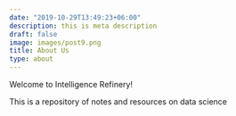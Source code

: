 ```yaml
---
date: "2019-10-29T13:49:23+06:00"
description: this is meta description
draft: false
image: images/post9.png
title: About Us
type: about
---
```


Welcome to Intelligence Refinery!

This is a repository of notes and resources on data science 